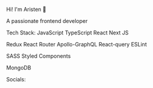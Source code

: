 Hi! I'm Aristen 👋

A passionate frontend developer

Tech Stack:
JavaScript TypeScript React Next JS

Redux React Router Apollo-GraphQL React-query ESLint

SASS Styled Components

MongoDB

Socials:
